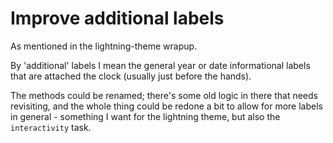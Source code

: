Improve additional labels
=========================

As mentioned in the lightning-theme wrapup.

By 'additional' labels I mean the general year or date informational labels that are attached the clock (usually just before the hands).

The methods could be renamed; there's some old logic in there that needs revisiting, and the whole thing could be redone a bit to allow for more labels in general - something I want for the lightning theme, but also the `interactivity` task.



